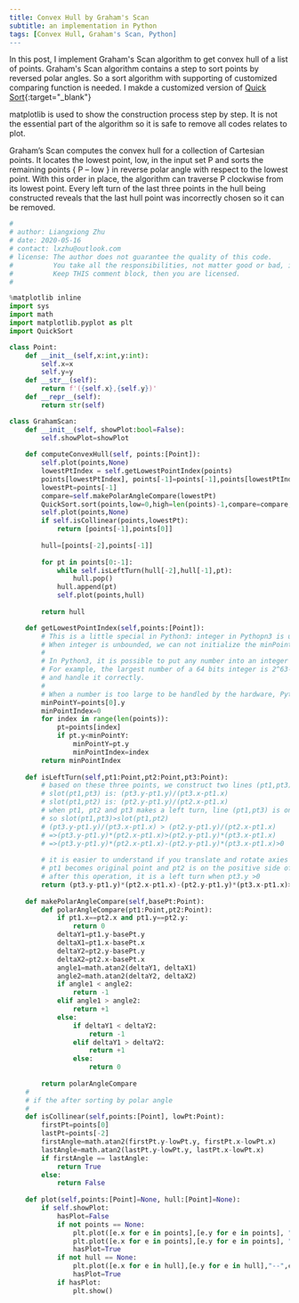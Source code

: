 ```yaml
---
title: Convex Hull by Graham's Scan
subtitle: an implementation in Python
tags: [Convex Hull, Graham's Scan, Python]
---
```


In this post, I implement Graham's Scan algorithm to get convex hull of a list of points. Graham's Scan algorithm contains a step to sort points by reversed polar angles. So a sort algorithm with supporting of customized comparing function is needed. I makde a customized version of [Quick Sort](/2020-05-16-QuickSortInPython){:target="_blank"}

matplotlib is used to show the construction process step by step. It is not the essential part of the algorithm so it is safe to remove all codes relates to plot.

Graham’s Scan computes the convex hull for a collection of Cartesian points. It locates the lowest point, low, in the input set P and sorts the remaining points { P – low } in reverse polar angle with respect to the lowest point. With this order in place, the algorithm can traverse P clockwise from its lowest point. Every left turn of the last three points in the hull being constructed reveals that the last hull point was incorrectly chosen so it can be removed.

```python
#
# author: Liangxiong Zhu
# date: 2020-05-16
# contact: lxzhu@outlook.com
# license: The author does not guarantee the quality of this code. 
#          You take all the responsibilities, not matter good or bad, if you use this code.
#          Keep THIS comment block, then you are licensed.
#

%matplotlib inline
import sys
import math
import matplotlib.pyplot as plt
import QuickSort

class Point:
    def __init__(self,x:int,y:int):
        self.x=x
        self.y=y
    def __str__(self):
        return f'({self.x},{self.y})'
    def __repr__(self):
        return str(self)

class GrahamScan:
    def __init__(self, showPlot:bool=False):
        self.showPlot=showPlot
        
    def computeConvexHull(self, points:[Point]):
        self.plot(points,None)
        lowestPtIndex = self.getLowestPointIndex(points)
        points[lowestPtIndex], points[-1]=points[-1],points[lowestPtIndex]
        lowestPt=points[-1]
        compare=self.makePolarAngleCompare(lowestPt)
        QuickSort.sort(points,low=0,high=len(points)-1,compare=compare,reverse=True)
        self.plot(points,None)
        if self.isCollinear(points,lowestPt):
            return [points[-1],points[0]]
        
        hull=[points[-2],points[-1]]
        
        for pt in points[0:-1]:
            while self.isLeftTurn(hull[-2],hull[-1],pt):
                hull.pop()
            hull.append(pt)
            self.plot(points,hull)
        
        return hull

    def getLowestPointIndex(self,points:[Point]):
        # This is a little special in Python3: integer in Pythopn3 is unbounded. 
        # When integer is unbounded, we can not initialize the minPointX to something like int.MIN_VALUE.
        # 
        # In Python3, it is possible to put any number into an integer no matter how large it is.
        # For example, the largest number of a 64 bits integer is 2^63-1. However, if you put 2^63 into a variable, Python3 will accept it 
        # and handle it correctly. 
        #
        # When a number is too large to be handled by the hardware, Python3 handle it in software.
        minPointY=points[0].y
        minPointIndex=0
        for index in range(len(points)):
            pt=points[index]
            if pt.y<minPointY:
                minPointY=pt.y
                minPointIndex=index
        return minPointIndex
    
    def isLeftTurn(self,pt1:Point,pt2:Point,pt3:Point):
        # based on these three points, we construct two lines (pt1,pt3) and (pt1,pt2)
        # slot(pt1,pt3) is: (pt3.y-pt1.y)/(pt3.x-pt1.x)
        # slot(pt1,pt2) is: (pt2.y-pt1.y)/(pt2.x-pt1.x)
        # when pt1, pt2 and pt3 makes a left turn, line (pt1,pt3) is on the left of line (pt1, pt2)
        # so slot(pt1,pt3)>slot(pt1,pt2)
        # (pt3.y-pt1.y)/(pt3.x-pt1.x) > (pt2.y-pt1.y)/(pt2.x-pt1.x)
        # =>(pt3.y-pt1.y)*(pt2.x-pt1.x)>(pt2.y-pt1.y)*(pt3.x-pt1.x)
        # =>(pt3.y-pt1.y)*(pt2.x-pt1.x)-(pt2.y-pt1.y)*(pt3.x-pt1.x)>0
        
        # it is easier to understand if you translate and rotate axies so that
        # pt1 becomes original point and pt2 is on the positive side of x-axies.
        # after this operation, it is a left turn when pt3.y >0
        return (pt3.y-pt1.y)*(pt2.x-pt1.x)-(pt2.y-pt1.y)*(pt3.x-pt1.x)>0
    
    def makePolarAngleCompare(self,basePt:Point):
        def polarAngleCompare(pt1:Point,pt2:Point):
            if pt1.x==pt2.x and pt1.y==pt2.y:
                return 0
            deltaY1=pt1.y-basePt.y
            deltaX1=pt1.x-basePt.x
            deltaY2=pt2.y-basePt.y
            deltaX2=pt2.x-basePt.x
            angle1=math.atan2(deltaY1, deltaX1)
            angle2=math.atan2(deltaY2, deltaX2)
            if angle1 < angle2:
                return -1
            elif angle1 > angle2:
                return +1
            else:
                if deltaY1 < deltaY2:
                    return -1
                elif deltaY1 > deltaY2:
                    return +1
                else:
                    return 0
            
        return polarAngleCompare
    #
    # if the after sorting by polar angle
    #
    def isCollinear(self,points:[Point], lowPt:Point):
        firstPt=points[0]
        lastPt=points[-2]
        firstAngle=math.atan2(firstPt.y-lowPt.y, firstPt.x-lowPt.x)
        lastAngle=math.atan2(lastPt.y-lowPt.y, lastPt.x-lowPt.x)
        if firstAngle == lastAngle:
            return True
        else:
            return False
    
    def plot(self,points:[Point]=None, hull:[Point]=None):
        if self.showPlot:
            hasPlot=False
            if not points == None:
                plt.plot([e.x for e in points],[e.y for e in points], "o")
                plt.plot([e.x for e in points],[e.y for e in points], "r--")
                hasPlot=True
            if not hull == None:
                plt.plot([e.x for e in hull],[e.y for e in hull],"--",color="blue",linewidth=5 );
                hasPlot=True
            if hasPlot:
                plt.show()
```
